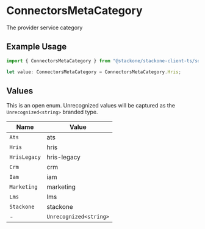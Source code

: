 # ConnectorsMetaCategory

The provider service category

## Example Usage

```typescript
import { ConnectorsMetaCategory } from "@stackone/stackone-client-ts/sdk/models/shared";

let value: ConnectorsMetaCategory = ConnectorsMetaCategory.Hris;
```

## Values

This is an open enum. Unrecognized values will be captured as the `Unrecognized<string>` branded type.

| Name                   | Value                  |
| ---------------------- | ---------------------- |
| `Ats`                  | ats                    |
| `Hris`                 | hris                   |
| `HrisLegacy`           | hris-legacy            |
| `Crm`                  | crm                    |
| `Iam`                  | iam                    |
| `Marketing`            | marketing              |
| `Lms`                  | lms                    |
| `Stackone`             | stackone               |
| -                      | `Unrecognized<string>` |